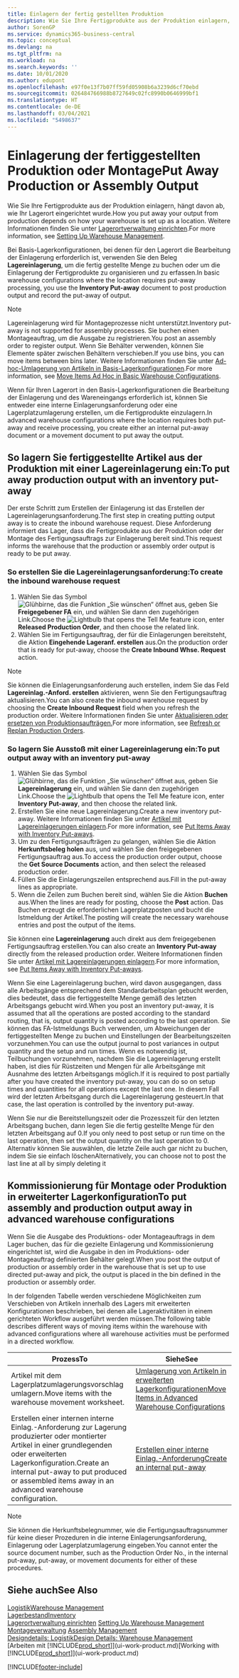 ```yaml
---
title: Einlagern der fertig gestellten Produktion
description: Wie Sie Ihre Fertigprodukte aus der Produktion einlagern, hängt davon ab, wie Ihr Lagerort eingerichtet wurde.
author: SorenGP
ms.service: dynamics365-business-central
ms.topic: conceptual
ms.devlang: na
ms.tgt_pltfrm: na
ms.workload: na
ms.search.keywords: ''
ms.date: 10/01/2020
ms.author: edupont
ms.openlocfilehash: e97f0e13f7b07ff59fd05908b6a3239d6cf70ebd
ms.sourcegitcommit: 026484766988b8727649c02fc8990b0646999bf1
ms.translationtype: HT
ms.contentlocale: de-DE
ms.lasthandoff: 03/04/2021
ms.locfileid: "5498637"
---
```

# <a name="put-away-production-or-assembly-output"></a><span data-ttu-id="b7595-103">Einlagerung der fertiggestellten Produktion oder Montage</span><span class="sxs-lookup"><span data-stu-id="b7595-103">Put Away Production or Assembly Output</span></span>

<span data-ttu-id="b7595-104">Wie Sie Ihre Fertigprodukte aus der Produktion einlagern, hängt davon ab, wie Ihr Lagerort eingerichtet wurde.</span><span class="sxs-lookup"><span data-stu-id="b7595-104">How you put away your output from production depends on how your warehouse is set up as a location.</span></span> <span data-ttu-id="b7595-105">Weitere Informationen finden Sie unter [Lagerortverwaltung einrichten](warehouse-setup-warehouse.md).</span><span class="sxs-lookup"><span data-stu-id="b7595-105">For more information, see [Setting Up Warehouse Management](warehouse-setup-warehouse.md).</span></span>  

<span data-ttu-id="b7595-106">Bei Basis-Lagerkonfigurationen, bei denen für den Lagerort die Bearbeitung der Einlagerung erforderlich ist, verwenden Sie den Beleg **Lagereinlagerung**, um die fertig gestellte Menge zu buchen oder um die Einlagerung der Fertigprodukte zu organisieren und zu erfassen.</span><span class="sxs-lookup"><span data-stu-id="b7595-106">In basic warehouse configurations where the location requires put-away processing, you use the **Inventory Put-away** document to post production output and record the put-away of output.</span></span>  

> [!NOTE]  
> <span data-ttu-id="b7595-107">Lagereinlagerung wird für Montageprozesse nicht unterstützt.</span><span class="sxs-lookup"><span data-stu-id="b7595-107">Inventory put-away is not supported for assembly processes.</span></span> <span data-ttu-id="b7595-108">Sie buchen einen Montageauftrag, um die Ausgabe zu registrieren.</span><span class="sxs-lookup"><span data-stu-id="b7595-108">You post an assembly order to register output.</span></span> <span data-ttu-id="b7595-109">Wenn Sie Behälter verwenden, können Sie Elemente später zwischen Behältern verschieben.</span><span class="sxs-lookup"><span data-stu-id="b7595-109">If you use bins, you can move items between bins later.</span></span> <span data-ttu-id="b7595-110">Weitere Informationen finden Sie unter [Ad-hoc-Umlagerung von Artikeln in Basis-Lagerkonfigurationen](warehouse-how-to-move-items-ad-hoc-in-basic-warehousing.md).</span><span class="sxs-lookup"><span data-stu-id="b7595-110">For more information, see [Move Items Ad Hoc in Basic Warehouse Configurations](warehouse-how-to-move-items-ad-hoc-in-basic-warehousing.md).</span></span>  

<span data-ttu-id="b7595-111">Wenn für Ihren Lagerort in den Basis-Lagerkonfigurationen die Bearbeitung der Einlagerung und des Wareneingangs erforderlich ist, können Sie entweder eine interne Einlagerungsanforderung oder eine Lagerplatzumlagerung erstellen, um die Fertigprodukte einzulagern.</span><span class="sxs-lookup"><span data-stu-id="b7595-111">In advanced warehouse configurations where the location requires both put-away and receive processing, you create either an internal put-away document or a movement document to put away the output.</span></span>  

## <a name="to-put-away-production-output-with-an-inventory-put-away"></a><span data-ttu-id="b7595-112">So lagern Sie fertiggestellte Artikel aus der Produktion mit einer Lagereinlagerung ein:</span><span class="sxs-lookup"><span data-stu-id="b7595-112">To put away production output with an inventory put-away</span></span>

<span data-ttu-id="b7595-113">Der erste Schritt zum Erstellen der Einlagerung ist das Erstellen der Lagereinlagerungsanforderung.</span><span class="sxs-lookup"><span data-stu-id="b7595-113">The first step in creating putting output away is to create the inbound warehouse request.</span></span> <span data-ttu-id="b7595-114">Diese Anforderung informiert das Lager, dass die Fertigprodukte aus der Produktion oder der Montage des Fertigungsauftrags zur Einlagerung bereit sind.</span><span class="sxs-lookup"><span data-stu-id="b7595-114">This request informs the warehouse that the production or assembly order output is ready to be put away.</span></span>

### <a name="to-create-the-inbound-warehouse-request"></a><span data-ttu-id="b7595-115">So erstellen Sie die Lagereinlagerungsanforderung:</span><span class="sxs-lookup"><span data-stu-id="b7595-115">To create the inbound warehouse request</span></span>  
1.  <span data-ttu-id="b7595-116">Wählen Sie das Symbol ![Glühbirne, das die Funktion „Sie wünschen“ öffnet](media/ui-search/search_small.png "Was möchten Sie tun?") aus, geben Sie **Freigegebener FA** ein, und wählen Sie dann den zugehörigen Link.</span><span class="sxs-lookup"><span data-stu-id="b7595-116">Choose the ![Lightbulb that opens the Tell Me feature](media/ui-search/search_small.png "Tell me what you want to do") icon, enter **Released Production Order**, and then choose the related link.</span></span>  
2.  <span data-ttu-id="b7595-117">Wählen Sie im Fertigungsauftrag, der für die Einlagerungen bereitsteht, die Aktion **Eingehende Lageranf. erstellen** aus.</span><span class="sxs-lookup"><span data-stu-id="b7595-117">On the production order that is ready for put-away, choose the **Create Inbound Whse. Request** action.</span></span>  

> [!NOTE]  
> <span data-ttu-id="b7595-118">Sie können die Einlagerungsanforderung auch erstellen, indem Sie das Feld **Lagereinlag.-Anford. erstellen** aktivieren, wenn Sie den Fertigungsauftrag aktualisieren.</span><span class="sxs-lookup"><span data-stu-id="b7595-118">You can also create the inbound warehouse request by choosing the **Create Inbound Request** field when you refresh the production order.</span></span> <span data-ttu-id="b7595-119">Weitere Informationen finden Sie unter [Aktualisieren oder ersetzen von Produktionsaufträgen.](production-how-to-replan-refresh-production-orders.md)</span><span class="sxs-lookup"><span data-stu-id="b7595-119">For more information, see [Refresh or Replan Production Orders](production-how-to-replan-refresh-production-orders.md).</span></span>  

### <a name="to-put-output-away-with-an-inventory-put-away"></a><span data-ttu-id="b7595-120">So lagern Sie Ausstoß mit einer Lagereinlagerung ein:</span><span class="sxs-lookup"><span data-stu-id="b7595-120">To put output away with an inventory put-away</span></span>  
1.  <span data-ttu-id="b7595-121">Wählen Sie das Symbol ![Glühbirne, das die Funktion „Sie wünschen“ öffnet](media/ui-search/search_small.png "Was möchten Sie tun?") aus, geben Sie **Lagereinlagerung** ein, und wählen Sie dann den zugehörigen Link.</span><span class="sxs-lookup"><span data-stu-id="b7595-121">Choose the ![Lightbulb that opens the Tell Me feature](media/ui-search/search_small.png "Tell me what you want to do") icon, enter **Inventory Put-away**, and then choose the related link.</span></span>  
2.  <span data-ttu-id="b7595-122">Erstellen Sie eine neue Lagereinlagerung.</span><span class="sxs-lookup"><span data-stu-id="b7595-122">Create a new inventory put-away.</span></span> <span data-ttu-id="b7595-123">Weitere Informationen finden Sie unter [Artikel mit Lagereinlagerungen einlagern](warehouse-how-to-put-items-away-with-inventory-put-aways.md).</span><span class="sxs-lookup"><span data-stu-id="b7595-123">For more information, see [Put Items Away with Inventory Put-aways](warehouse-how-to-put-items-away-with-inventory-put-aways.md).</span></span>
3.  <span data-ttu-id="b7595-124">Um zu den Fertigungsaufträgen zu gelangen, wählen Sie die Aktion **Herkunftsbeleg holen** aus, und wählen Sie den freigegebenen Fertigungsauftrag aus.</span><span class="sxs-lookup"><span data-stu-id="b7595-124">To access the production order output, choose the **Get Source Documents** action, and then select the released production order.</span></span>  
4.  <span data-ttu-id="b7595-125">Füllen Sie die Einlagerungszeilen entsprechend aus.</span><span class="sxs-lookup"><span data-stu-id="b7595-125">Fill in the put-away lines as appropriate.</span></span>
5.  <span data-ttu-id="b7595-126">Wenn die Zeilen zum Buchen bereit sind, wählen Sie die Aktion **Buchen** aus.</span><span class="sxs-lookup"><span data-stu-id="b7595-126">When the lines are ready for posting, choose the **Post** action.</span></span> <span data-ttu-id="b7595-127">Das Buchen erzeugt die erforderlichen Lagerplatzposten und bucht die Istmeldung der Artikel.</span><span class="sxs-lookup"><span data-stu-id="b7595-127">The posting will create the necessary warehouse entries and post the output of the items.</span></span>  

<span data-ttu-id="b7595-128">Sie können eine **Lagereinlagerung** auch direkt aus dem freigegebenen Fertigungsauftrag erstellen.</span><span class="sxs-lookup"><span data-stu-id="b7595-128">You can also create an **Inventory Put-away** directly from the released production order.</span></span> <span data-ttu-id="b7595-129">Weitere Informationen finden Sie unter [Artikel mit Lagereinlagerungen einlagern](warehouse-how-to-put-items-away-with-inventory-put-aways.md).</span><span class="sxs-lookup"><span data-stu-id="b7595-129">For more information, see [Put Items Away with Inventory Put-aways](warehouse-how-to-put-items-away-with-inventory-put-aways.md).</span></span>  

<span data-ttu-id="b7595-130">Wenn Sie eine Lagereinlagerung buchen, wird davon ausgegangen, dass alle Arbeitsgänge entsprechend dem Standardarbeitsplan gebucht werden, dies bedeutet, dass die fertiggestellte Menge gemäß des letzten Arbeitsgangs gebucht wird.</span><span class="sxs-lookup"><span data-stu-id="b7595-130">When you post an inventory put-away, it is assumed that all the operations are posted according to the standard routing, that is, output quantity is posted according to the last operation.</span></span> <span data-ttu-id="b7595-131">Sie können das FA-Istmeldungs Buch verwenden, um Abweichungen der fertiggestellten Menge zu buchen und Einstellungen der Bearbeitungszeiten vorzunehmen.</span><span class="sxs-lookup"><span data-stu-id="b7595-131">You can use the output journal to post variances in output quantity and the setup and run times.</span></span> <span data-ttu-id="b7595-132">Wenn es notwendig ist, Teilbuchungen vorzunehmen, nachdem Sie die Lagereinlagerung erstellt haben, ist dies für Rüstzeiten und Mengen für alle Arbeitsgänge mit Ausnahme des letzten Arbeitsgangs möglich.</span><span class="sxs-lookup"><span data-stu-id="b7595-132">If it is required to post partially after you have created the inventory put-away, you can do so on setup times and quantities for all operations except the last one.</span></span> <span data-ttu-id="b7595-133">In diesem Fall wird der letzten Arbeitsgang durch die Lagereinlagerung gesteuert.</span><span class="sxs-lookup"><span data-stu-id="b7595-133">In that case, the last operation is controlled by the inventory put-away.</span></span>  

<span data-ttu-id="b7595-134">Wenn Sie nur die Bereitstellungszeit oder die Prozesszeit für den letzten Arbeitsgang buchen, dann legen Sie die fertig gestellte Menge für den letzten Arbeitsgang auf 0.</span><span class="sxs-lookup"><span data-stu-id="b7595-134">If you only need to post setup or run time on the last operation, then set the output quantity on the last operation to 0.</span></span> <span data-ttu-id="b7595-135">Alternativ können Sie auswählen, die letzte Zeile auch gar nicht zu buchen, indem Sie sie einfach löschen</span><span class="sxs-lookup"><span data-stu-id="b7595-135">Alternatively, you can choose not to post the last line at all by simply deleting it</span></span>  

## <a name="to-put-assembly-and-production-output-away-in-advanced-warehouse-configurations"></a><span data-ttu-id="b7595-136">Kommissionierung für Montage oder Produktion in erweiterter Lagerkonfiguration</span><span class="sxs-lookup"><span data-stu-id="b7595-136">To put assembly and production output away in advanced warehouse configurations</span></span>
<span data-ttu-id="b7595-137">Wenn Sie die Ausgabe des Produktions- oder Montageauftrags in dem Lager buchen, das für die gezielte Einlagerung und Kommissionierung eingerichtet ist, wird die Ausgabe in den im Produktions- oder Montageauftrag definierten Behälter gelegt.</span><span class="sxs-lookup"><span data-stu-id="b7595-137">When you post the output of production or assembly order in the  warehouse that is set up to use directed put-away and pick, the output is placed in the bin defined in the production or assembly order.</span></span> 

<span data-ttu-id="b7595-138">In der folgenden Tabelle werden verschiedene Möglichkeiten zum Verschieben von Artikeln innerhalb des Lagers mit erweiterten Konfigurationen beschrieben, bei denen alle Lageraktivitäten in einem gerichteten Workflow ausgeführt werden müssen.</span><span class="sxs-lookup"><span data-stu-id="b7595-138">The following table describes different ways of moving items within the warehouse with advanced configurations where all warehouse activities must be performed in a directed workflow.</span></span> 

|<span data-ttu-id="b7595-139">**Prozess**</span><span class="sxs-lookup"><span data-stu-id="b7595-139">**To**</span></span>|<span data-ttu-id="b7595-140">**Siehe**</span><span class="sxs-lookup"><span data-stu-id="b7595-140">**See**</span></span>|  
|------------|-------------|  
|<span data-ttu-id="b7595-141">Artikel mit dem Lagerplatzumlagerungsvorschlag umlagern.</span><span class="sxs-lookup"><span data-stu-id="b7595-141">Move items with the warehouse movement worksheet.</span></span>|[<span data-ttu-id="b7595-142">Umlagerung von Artikeln in erweiterten Lagerkonfigurationen</span><span class="sxs-lookup"><span data-stu-id="b7595-142">Move Items in Advanced Warehouse Configurations</span></span>](warehouse-how-to-move-items-in-advanced-warehousing.md#to-move-items-with-the-warehouse-movement-worksheet)|  
|<span data-ttu-id="b7595-143">Erstellen einer internen interne Einlag.-Anforderung zur Lagerung produzierter oder montierter Artikel in einer grundlegenden oder erweiterten Lagerkonfiguration.</span><span class="sxs-lookup"><span data-stu-id="b7595-143">Create an internal put-away to put produced or assembled items away in an advanced warehouse configuration.</span></span>|[<span data-ttu-id="b7595-144">Erstellen einer interne Einlag.-Anforderung</span><span class="sxs-lookup"><span data-stu-id="b7595-144">Create an internal put-away</span></span>](warehouse-how-to-create-put-aways-from-internal-put-aways.md#to-create-an-internal-put-away)|

> [!NOTE]  
> <span data-ttu-id="b7595-145">Sie können die Herkunftsbelegnummer, wie die Fertigungsauftragsnummer für keine dieser Prozeduren in die interne Einlagerungsanforderung, Einlagerung oder Lagerplatzumlagerung eingeben.</span><span class="sxs-lookup"><span data-stu-id="b7595-145">You cannot enter the source document number, such as the Production Order No., in the internal put-away, put-away, or movement documents for either of these procedures.</span></span>  

## <a name="see-also"></a><span data-ttu-id="b7595-146">Siehe auch</span><span class="sxs-lookup"><span data-stu-id="b7595-146">See Also</span></span>  
[<span data-ttu-id="b7595-147">Logistik</span><span class="sxs-lookup"><span data-stu-id="b7595-147">Warehouse Management</span></span>](warehouse-manage-warehouse.md)  
[<span data-ttu-id="b7595-148">Lagerbestand</span><span class="sxs-lookup"><span data-stu-id="b7595-148">Inventory</span></span>](inventory-manage-inventory.md)  
<span data-ttu-id="b7595-149">[Lagerortverwaltung einrichten](warehouse-setup-warehouse.md)   </span><span class="sxs-lookup"><span data-stu-id="b7595-149">[Setting Up Warehouse Management](warehouse-setup-warehouse.md)   </span></span>  
<span data-ttu-id="b7595-150">[Montageverwaltung](assembly-assemble-items.md)  </span><span class="sxs-lookup"><span data-stu-id="b7595-150">[Assembly Management](assembly-assemble-items.md)  </span></span>  
[<span data-ttu-id="b7595-151">Designdetails: Logistik</span><span class="sxs-lookup"><span data-stu-id="b7595-151">Design Details: Warehouse Management</span></span>](design-details-warehouse-management.md)  
<span data-ttu-id="b7595-152">[Arbeiten mit [!INCLUDE[prod_short](includes/prod_short.md)]](ui-work-product.md)</span><span class="sxs-lookup"><span data-stu-id="b7595-152">[Working with [!INCLUDE[prod_short](includes/prod_short.md)]](ui-work-product.md)</span></span>


[!INCLUDE[footer-include](includes/footer-banner.md)]
